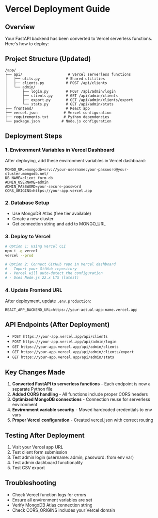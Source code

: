 # Vercel Deployment Guide

## Overview
Your FastAPI backend has been converted to Vercel serverless functions. Here's how to deploy:

## Project Structure (Updated)
```
/app/
├── api/                     # Vercel serverless functions
│   ├── utils.py            # Shared utilities
│   ├── clients.py          # POST /api/clients
│   └── admin/
│       ├── login.py        # POST /api/admin/login
│       ├── clients.py      # GET /api/admin/clients
│       ├── export.py       # GET /api/admin/clients/export
│       └── stats.py        # GET /api/admin/stats
├── frontend/               # React app
├── vercel.json            # Vercel configuration
├── requirements.txt       # Python dependencies
└── package.json          # Node.js configuration
```

## Deployment Steps

### 1. Environment Variables in Vercel Dashboard
After deploying, add these environment variables in Vercel dashboard:

```
MONGO_URL=mongodb+srv://your-username:your-password@your-cluster.mongodb.net/
DB_NAME=client_form_db
ADMIN_USERNAME=admin
ADMIN_PASSWORD=your-secure-password
CORS_ORIGINS=https://your-app.vercel.app
```

### 2. Database Setup
- Use MongoDB Atlas (free tier available)
- Create a new cluster
- Get connection string and add to MONGO_URL

### 3. Deploy to Vercel
```bash
# Option 1: Using Vercel CLI
npm i -g vercel
vercel --prod

# Option 2: Connect GitHub repo in Vercel dashboard
# - Import your GitHub repository
# - Vercel will auto-detect the configuration
# - Uses Node.js 22.x LTS (latest)
```

### 4. Update Frontend URL
After deployment, update `.env.production`:
```
REACT_APP_BACKEND_URL=https://your-actual-app-name.vercel.app
```

## API Endpoints (After Deployment)
- `POST https://your-app.vercel.app/api/clients`
- `POST https://your-app.vercel.app/api/admin/login` 
- `GET https://your-app.vercel.app/api/admin/clients`
- `GET https://your-app.vercel.app/api/admin/clients/export`
- `GET https://your-app.vercel.app/api/admin/stats`

## Key Changes Made
1. **Converted FastAPI to serverless functions** - Each endpoint is now a separate Python file
2. **Added CORS handling** - All functions include proper CORS headers
3. **Optimized MongoDB connections** - Connection reuse for serverless environment
4. **Environment variable security** - Moved hardcoded credentials to env vars
5. **Proper Vercel configuration** - Created vercel.json with correct routing

## Testing After Deployment
1. Visit your Vercel app URL
2. Test client form submission
3. Test admin login (username: admin, password: from env var)
4. Test admin dashboard functionality
5. Test CSV export

## Troubleshooting
- Check Vercel function logs for errors
- Ensure all environment variables are set
- Verify MongoDB Atlas connection string
- Check CORS_ORIGINS includes your Vercel domain